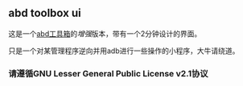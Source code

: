## abd toolbox ui

这是一个[abd工具箱](https://github.com/KuzeKumiko/Linspirer_abd_tools)的*增强*版本，带有一个2分钟设计的界面。

只是一个对某管理程序逆向并用adb进行一些操作的小程序，大牛请绕道。

### 请遵循GNU Lesser General Public License v2.1协议
